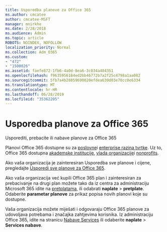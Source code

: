 ```yaml
---
title: Usporedba planove za Office 365
ms.author: cmcatee
author: cmcatee-MSFT
manager: mnirkhe
ms.date: 2/28/2018
ms.audience: Admin
ms.topic: article
ROBOTS: NOINDEX, NOFOLLOW
localization_priority: Normal
ms.collection: Adm_O365
ms.custom:
- "472"
- "1500026"
ms.assetid: faefe872-1fb6-4a0d-8ea6-3c034a484351
ms.openlocfilehash: f9635956184ed2bb46772b7a2f25c4798a1aa082
ms.sourcegitcommit: 5fb7a4b28859690020efdea630d03e70cc0e6334
ms.translationtype: MT
ms.contentlocale: hr-HR
ms.lasthandoff: 06/28/2019
ms.locfileid: "35362205"
---
```

# <a name="compare-office-365-plans"></a>Usporedba planove za Office 365

Usporediti, prebacite ili nabave planove za Office 365
  
Planovi Office 365 dostupne su za [poslovne](https://products.office.com/compare-all-microsoft-office-products?tab=2)i [enterprise razina tvrtke](https://products.office.com/business/compare-more-office-365-for-business-plans). Uz to, Office 365 dostupna [akademske institucije](https://products.office.com/academic/compare-office-365-education-plans), [vlada organizacije](https://products.office.com/government/compare-office-365-government-plans)i [nonprofits](https://products.office.com/nonprofit/office-365-nonprofit-plans-and-pricing?tab=1).
  
Ako vaša organizacija je zainteresiran Usporedba sve planove i cijene, pregledajte [Usporedi sve planove za Office 365](https://products.office.com/business/compare-more-office-365-for-business-plans).
  
Ako vaša organizacija već kupili Office 365 plan i zainteresiran za prebacivanje na drugi plan možete tako da iz centra za administraciju Microsoft 365 idite na [pretplatama](https://go.microsoft.com/fwlink/p/?linkid=842054), ili odabrati **naplate** \> **pretplate**. Odaberite **parametar planove** za prikaz popisa novih planovi koje su dostupne.
  
Vaša organizacija možete miješati i odgovaraju Office 365 planove za udovoljava potrebama i značajka zahtjevima korisnika. Iz administraciju Office 365, idite na stranicu [Nabave Services](https://go.microsoft.com/fwlink/p/?linkid=868433) ili odaberite **naplate** \> **Services nabave**.
  